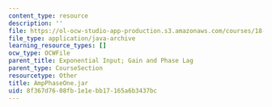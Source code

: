 ```yaml
---
content_type: resource
description: ''
file: https://ol-ocw-studio-app-production.s3.amazonaws.com/courses/18-03sc-differential-equations-fall-2011/8f367d7608fb1e1ebb17165a6b3437bc_AmpPhaseOne.jar
file_type: application/java-archive
learning_resource_types: []
ocw_type: OCWFile
parent_title: Exponential Input; Gain and Phase Lag
parent_type: CourseSection
resourcetype: Other
title: AmpPhaseOne.jar
uid: 8f367d76-08fb-1e1e-bb17-165a6b3437bc
---
```

